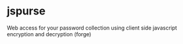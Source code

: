 # jspurse
Web access for your password collection using client side javascript encryption and decryption (forge)
